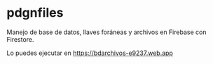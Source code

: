# pdgnfiles

Manejo de base de datos, llaves foráneas y archivos en Firebase con Firestore.

Lo puedes ejecutar en  https://bdarchivos-e9237.web.app
